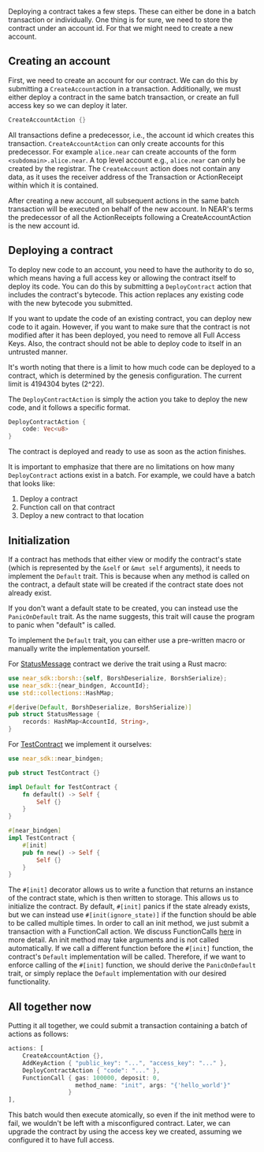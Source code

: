 Deploying a contract takes a few steps. These can either be done in a batch transaction or individually. One thing is for sure, we need to store the contract under an account id. For that we might need to create a new account.

## Creating an account

First, we need to create an account for our contract. We can do this by submitting a ``CreateAccount``action in a transaction. Additionally, we must either deploy a contract in the same batch transaction, or create an full access key so we can deploy it later.

```rust
CreateAccountAction {}
```

All transactions define a predecessor, i.e., the account id which creates this transaction. ``CreateAccountAction`` can only create accounts for this predecessor. For example ``alice.near`` can create accounts of the form ``<subdomain>.alice.near``. A top level account e.g., ``alice.near`` can only be created by the registrar.
The ``CreateAccount`` action does not contain any data, as it uses the receiver address of the Transaction or ActionReceipt within which it is contained.

After creating a new account, all subsequent actions in the same batch transaction will be executed on behalf of the new account. In NEAR's terms the predecessor of all the ActionReceipts following a CreateAccountAction is the new account id.

## Deploying a contract

To deploy new code to an account, you need to have the authority to do so, which means having a full access key or allowing the contract itself to deploy its code. You can do this by submitting a ``DeployContract`` action that includes the contract's bytecode. This action replaces any existing code with the new bytecode you submitted.

If you want to update the code of an existing contract, you can deploy new code to it again. However, if you want to make sure that the contract is not modified after it has been deployed, you need to remove all Full Access Keys. Also, the contract should not be able to deploy code to itself in an untrusted manner.

It's worth noting that there is a limit to how much code can be deployed to a contract, which is determined by the genesis configuration. The current limit is 4194304 bytes (2^22).

The ``DeployContractAction`` is simply the action you take to deploy the new code, and it follows a specific format.

```rust
DeployContractAction {
    code: Vec<u8>
}
```

The contract is deployed and ready to use as soon as the action finishes.

It is important to emphasize that there are no limitations on how many ``DeployContract`` actions exist in a batch. For example, we could have a batch that looks like: 

1. Deploy a contract
2. Function call on that contract
3. Deploy a new contract to that location

## Initialization

If a contract has methods that either view or modify the contract's state (which is represented by the ``&self`` or ``&mut self`` arguments), it needs to implement the ``Default`` trait. This is because when any method is called on the contract, a default state will be created if the contract state does not already exist.

If you don't want a default state to be created, you can instead use the ``PanicOnDefault`` trait. As the name suggests, this trait will cause the program to panic when "default" is called.

To implement the ``Default`` trait, you can either use a pre-written macro or manually write the implementation yourself.

For [StatusMessage](https://github.com/near/near-sdk-rs/blob/master/examples/status-message/src/lib.rs#L8) contract we derive the trait using a Rust macro:

```rust
use near_sdk::borsh::{self, BorshDeserialize, BorshSerialize};
use near_sdk::{near_bindgen, AccountId};
use std::collections::HashMap;

#[derive(Default, BorshDeserialize, BorshSerialize)]
pub struct StatusMessage {
    records: HashMap<AccountId, String>,
}
```

For [TestContract](https://github.com/near/near-sdk-rs/blob/master/examples/test-contract/src/lib.rs) we implement it ourselves:

```rust
use near_sdk::near_bindgen;

pub struct TestContract {}

impl Default for TestContract {
    fn default() -> Self {
        Self {}
    }
}

#[near_bindgen]
impl TestContract {
    #[init]
    pub fn new() -> Self {
        Self {}
    }
}
```


The ``#[init]`` decorator allows us to write a function that returns an instance of the contract state, which is then written to storage. This allows us to initialize the contract. By default, ``#[init]`` panics if the state already exists, but we can instead use ``#[init(ignore_state)]`` if the function should be able to be called multiple times.
In order to call an init method, we just submit a transaction with a FunctionCall action. We discuss FunctionCalls [here](execution.md) in more detail. An init method may take arguments and is not called automatically.
If we call a different function before the ``#[init]`` function, the contract's ``Default`` implementation will be called. Therefore, if we want to enforce calling of the ``#[init]`` function, we should derive the ``PanicOnDefault`` trait, or simply replace the ``Default`` implementation with our desired functionality.


## All together now
Putting it all together, we could submit a transaction containing a batch of actions as follows:

```rust
actions: [
    CreateAccountAction {},
    AddKeyAction { "public_key": "...", "access_key": "..." },
    DeployContractAction { "code": "..." },
    FunctionCall { gas: 100000, deposit: 0, 
                   method_name: "init", args: "{'hello_world'}" 
                 }
],
```

This batch would then execute atomically, so even if the init method were to fail, we wouldn't be left with a misconfigured contract. Later, we can upgrade the contract by using the access key we created, assuming we configured it to have full access.
